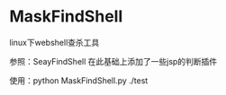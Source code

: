# MaskFindShell
linux下webshell查杀工具

参照：SeayFindShell  在此基础上添加了一些jsp的判断插件

使用：python MaskFindShell.py ./test

